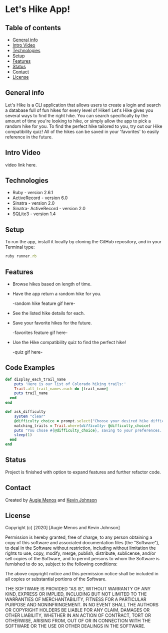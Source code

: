 # Let's Hike App!


## Table of contents
* [General info](#general-info)
* [Intro Video](#intro-video)
* [Technologies](#technologies)
* [Setup](#setup)
* [Features](#features)
* [Status](#status)
* [Contact](#contact)
* [License](#license)


## General info
Let's Hike is a CLI application that allows users to create a login and search a database full of fun hikes for every level of Hiker! Let's Hike gives you several ways to find the right hike. You can search specifically by the amount of time you're looking to hike, 
or simply allow the app to pick a random hike for you. To find the perfect hike tailored to you, try out our Hike compatibility quiz! All of the hikes can be saved in your 'favorites' to easily reference in the future.


## Intro Video

video link here. 

## Technologies
* Ruby - version 2.6.1
* ActiveRecord - version 6.0
* Sinatra - version 2.0
* Sinatra- ActiveRecord - version 2.0
* SQLite3 - version 1.4


## Setup
To run the app, install it locally by cloning the GitHub repository, and in your Terminal type:
```ruby
ruby runner.rb
``` 

## Features
* Browse hikes based on length of time.
* Have the app return a random hike for you.
     
     -random hike feature gif here-

* See the listed hike details for each.
* Save your favorite hikes for the future.
    
    -favorites feature gif here-

* Use the Hike compatibility quiz to find the perfect hike!
      
    -quiz gif here-


## Code Examples
``` ruby
def display_each_trail_name
    puts 'Here is our list of Colorado hiking trails:'
    Trail.all_trail_names.each do |trail_name|
    puts trail_name
  end
end 
```

``` ruby
def ask_difficulty
    system "clear"
    @difficulty_choice = prompt.select("Choose your desired hike difficulty", %w(Easy Medium Hard))
    matching_trails = Trail.where(difficulty: @difficulty_choice)
    puts "You chose #{@difficulty_choice}, saving to your preferences.."
    sleep(1)
  end 
end
```


## Status
Project is finished with option to expand features and further refactor code.


## Contact
Created by [Augie Menos](https://www.linkedin.com/in/augie-menos-9b8329b1/) and [Kevin Johnson](https://www.linkedin.com/in/kevin-johnson805/)


## License

Copyright (c) [2020] [Augie Menos and Kevin Johnson]

Permission is hereby granted, free of charge, to any person obtaining a copy
of this software and associated documentation files (the "Software"), to deal
in the Software without restriction, including without limitation the rights
to use, copy, modify, merge, publish, distribute, sublicense, and/or sell
copies of the Software, and to permit persons to whom the Software is
furnished to do so, subject to the following conditions:

The above copyright notice and this permission notice shall be included in all
copies or substantial portions of the Software.

THE SOFTWARE IS PROVIDED "AS IS", WITHOUT WARRANTY OF ANY KIND, EXPRESS OR
IMPLIED, INCLUDING BUT NOT LIMITED TO THE WARRANTIES OF MERCHANTABILITY,
FITNESS FOR A PARTICULAR PURPOSE AND NONINFRINGEMENT. IN NO EVENT SHALL THE
AUTHORS OR COPYRIGHT HOLDERS BE LIABLE FOR ANY CLAIM, DAMAGES OR OTHER
LIABILITY, WHETHER IN AN ACTION OF CONTRACT, TORT OR OTHERWISE, ARISING FROM,
OUT OF OR IN CONNECTION WITH THE SOFTWARE OR THE USE OR OTHER DEALINGS IN THE
SOFTWARE.